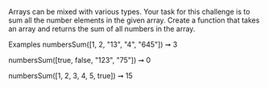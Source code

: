 Arrays can be mixed with various types. Your task for this challenge is to sum all the number elements in the given array. Create a function that takes an array and returns the sum of all numbers in the array.

Examples
numbersSum([1, 2, "13", "4", "645"]) ➞ 3

numbersSum([true, false, "123", "75"]) ➞ 0

numbersSum([1, 2, 3, 4, 5, true]) ➞ 15
